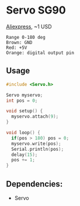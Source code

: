 # Servo SG90
[Aliexpress](https://www.aliexpress.com/item/32841541380.html), ~1 USD

```
Range 0-180 deg
Brown: GND
Red: +5V
Orange: digital output pin
```

## Usage
```c
#include <Servo.h>

Servo myservo;
int pos = 0;

void setup() {
  myservo.attach(9);
}

void loop() {
  if(pos > 180) pos = 0;
  myservo.write(pos);
  Serial.println(pos);
  delay(15);
  pos += 1;
}
```

## Dependencies:
- Servo
